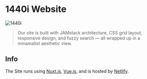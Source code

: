 # 1440i Website 
![1440i](https://res.cloudinary.com/harvestjunction/image/upload/c_fit,e_auto_brightness,h_500,q_auto:eco,w_2000/v1499005276/old_glory_ksdijo.jpg "1440i Site")

> Our site is built with JAMstack architecture, CSS grid layout, responsive design, and fuzzy search — all wrapped up in a minamalist aesthetic view.

## Info

The Site runs using [Nuxt.js](https://nuxtjs.org), [Vue.js](https://vuejs.org), and is hosted by [Netlify](https://netlify.com). 


